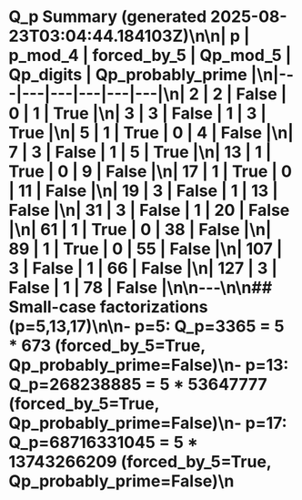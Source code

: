 # Q_p Summary (generated 2025-08-23T03:04:44.184103Z)\n\n| p | p_mod_4 | forced_by_5 | Qp_mod_5 | Qp_digits | Qp_probably_prime |\n|---|---|---|---|---|---|\n| 2 | 2 | False | 0 | 1 | True |\n| 3 | 3 | False | 1 | 3 | True |\n| 5 | 1 | True | 0 | 4 | False |\n| 7 | 3 | False | 1 | 5 | True |\n| 13 | 1 | True | 0 | 9 | False |\n| 17 | 1 | True | 0 | 11 | False |\n| 19 | 3 | False | 1 | 13 | False |\n| 31 | 3 | False | 1 | 20 | False |\n| 61 | 1 | True | 0 | 38 | False |\n| 89 | 1 | True | 0 | 55 | False |\n| 107 | 3 | False | 1 | 66 | False |\n| 127 | 3 | False | 1 | 78 | False |\n\n---\n\n## Small-case factorizations (p=5,13,17)\n\n- p=5: Q_p=3365 = 5 * 673  (forced_by_5=True, Qp_probably_prime=False)\n- p=13: Q_p=268238885 = 5 * 53647777  (forced_by_5=True, Qp_probably_prime=False)\n- p=17: Q_p=68716331045 = 5 * 13743266209  (forced_by_5=True, Qp_probably_prime=False)\n